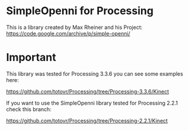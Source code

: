 # SimpleOpenni for Processing 

This is a library created by Max Rheiner and his Project: https://code.google.com/archive/p/simple-openni/

# Important 

This library was tested for Processing 3.3.6 you can see some examples here:

  https://github.com/totovr/Processing/tree/Processing-3.3.6/Kinect

If you want to use the SimpleOpenni library tested for Processing 2.2.1 check this branch:

  https://github.com/totovr/Processing/tree/Processing-2.2.1/Kinect
